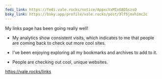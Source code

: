 ```yaml
---
fedi_link: https://fedi.vale.rocks/notice/AppxcVxMIxGAQ5szsO
bsky_link: https://bsky.app/profile/vale.rocks/post/3lf5jmvhimc2c
---
```


My links page has been going really well!

- My analytics show consistent visits, which indicates to me that people are coming back to check out more cool sites.

- I've been enjoying exploring all my bookmarks and archives to add to it.

- People are checking out cool, unique websites.

<https://vale.rocks/links>
